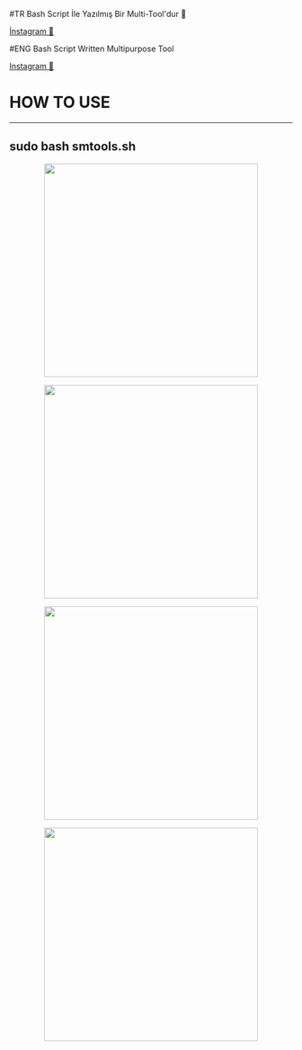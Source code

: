 #TR
Bash Script İle Yazılmış Bir Multi-Tool'dur 💯

[İnstagram 📸](https://www.instagram.com/alvatadorsz/)


#ENG
Bash Script Written Multipurpose Tool

[Instagram 📸](https://www.instagram.com/alvatadorsz/)

# HOW TO USE 
---------------------------------
sudo bash smtools.sh
---------------------------------

<p align="center">
  <img align="center" src="https://i.hizliresim.com/fuYRGa.png" width="%380" height="380px"
</p>

<p align="center">
  <img align="center" src="https://i.hizliresim.com/Fwn4Qd.png" width="%380" height="380px"
</p>


<p align="center">
  <img align="center" src="https://i.hizliresim.com/DbMSPT.png" width="%380" height="380px"
</p>


<p align="center">
  <img align="center" src="https://i.hizliresim.com/rfP2rf.png" width="%380" height="380px"
</p>



